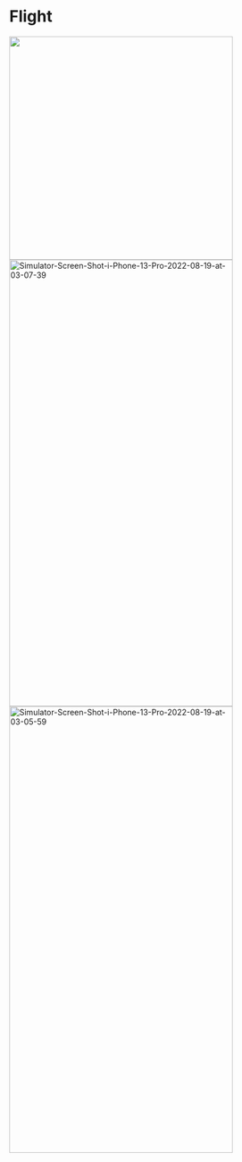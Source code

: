 # Flight
<img src="https://i.ibb.co/2k9BVN9/aviation-logo-22.jpg" data-canonical-src="https://i.ibb.co/2k9BVN9/aviation-logo-22.jpg" width="400" height="400" />
<a href="https://ibb.co/vDr5kzY"><img src="https://i.ibb.co/YbK9hjZ/Simulator-Screen-Shot-i-Phone-13-Pro-2022-08-19-at-03-07-39.png" alt="Simulator-Screen-Shot-i-Phone-13-Pro-2022-08-19-at-03-07-39" width="400" height="800" border="0" /></a>
<a href="https://ibb.co/XLwHJMN"><img src="https://i.ibb.co/Rb58HdZ/Simulator-Screen-Shot-i-Phone-13-Pro-2022-08-19-at-03-05-59.png" alt="Simulator-Screen-Shot-i-Phone-13-Pro-2022-08-19-at-03-05-59 "width="400" height="800" border="0" /></a>

